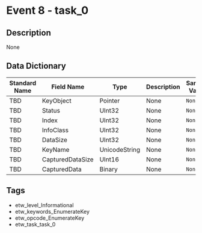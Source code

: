 # Event 8 - task_0

## Description
None

## Data Dictionary
|Standard Name|Field Name|Type|Description|Sample Value|
|---|---|---|---|---|
|TBD|KeyObject|Pointer|None|`None`|
|TBD|Status|UInt32|None|`None`|
|TBD|Index|UInt32|None|`None`|
|TBD|InfoClass|UInt32|None|`None`|
|TBD|DataSize|UInt32|None|`None`|
|TBD|KeyName|UnicodeString|None|`None`|
|TBD|CapturedDataSize|UInt16|None|`None`|
|TBD|CapturedData|Binary|None|`None`|

## Tags
* etw_level_Informational
* etw_keywords_EnumerateKey
* etw_opcode_EnumerateKey
* etw_task_task_0